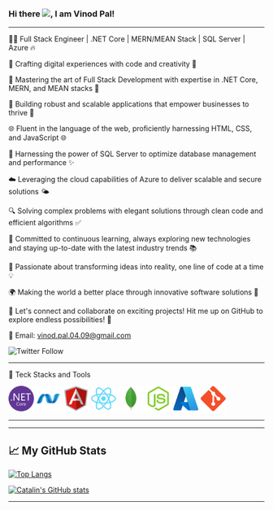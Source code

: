### Hi there <img src="https://raw.githubusercontent.com/MartinHeinz/MartinHeinz/master/wave.gif" width="30px">, I am Vinod Pal!

---

👨‍💻 Full Stack Engineer | .NET Core | MERN/MEAN Stack | SQL Server | Azure 🔥

🌟 Crafting digital experiences with code and creativity 🚀

🔧 Mastering the art of Full Stack Development with expertise in .NET Core, MERN, and MEAN stacks 🚀

💼 Building robust and scalable applications that empower businesses to thrive 💪

🌐 Fluent in the language of the web, proficiently harnessing HTML, CSS, and JavaScript 🌐

💾 Harnessing the power of SQL Server to optimize database management and performance ✨

☁️ Leveraging the cloud capabilities of Azure to deliver scalable and secure solutions 🌤️

🔍 Solving complex problems with elegant solutions through clean code and efficient algorithms ✅

🎯 Committed to continuous learning, always exploring new technologies and staying up-to-date with the latest industry trends 📚

🌟 Passionate about transforming ideas into reality, one line of code at a time 💡

🌍 Making the world a better place through innovative software solutions 🌈

💬 Let's connect and collaborate on exciting projects! Hit me up on GitHub to explore endless possibilities! 🤝

📩 Email: vinod.pal.04.09@gmail.com  

![Twitter Follow](https://img.shields.io/twitter/follow/palvnd?style=social)

---

🧰 Teck Stacks and Tools

<img src="https://github.com/devicons/devicon/blob/master/icons/dotnetcore/dotnetcore-original.svg" alt="dotnet core Logo" width="50" height="50"/>  <img src="https://github.com/devicons/devicon/blob/master/icons/dot-net/dot-net-original.svg" alt="dotnet Logo" width="50" height="50"/>  <img src="https://github.com/devicons/devicon/blob/master/icons/angularjs/angularjs-original.svg" alt="angular Logo" width="50" height="50"/>  <img src="https://github.com/devicons/devicon/blob/master/icons/react/react-original.svg" alt="react Logo" width="50" height="50"/>  <img src="https://github.com/devicons/devicon/blob/master/icons/mongodb/mongodb-original.svg" alt="mongoDb Logo" width="50" height="50"/>  <img src="https://github.com/devicons/devicon/blob/master/icons/nodejs/nodejs-original.svg" alt="Node Logo" width="50" height="50"/>  <img src="https://github.com/devicons/devicon/blob/master/icons/azure/azure-original.svg" alt="azure Logo" width="50" height="50"/>  <img src="https://github.com/devicons/devicon/blob/master/icons/git/git-original.svg" alt="azure Logo" width="50" height="50"/> 


---

---

## &#x1f4c8; My GitHub Stats

[![Top Langs](https://github-readme-stats.vercel.app/api/top-langs/?username=VNDPAL&hide=java,html,css&theme=radical)](https://github.com/VNDPAL/github-readme-stats)

[![Catalin's GitHub stats](https://github-readme-stats.vercel.app/api?username=VNDPAL&theme=radical)](https://github.com/VNDPAL/github-readme-stats)

---
<!---
VNDPAL/VNDPAL is a ✨ special ✨ repository because its `README.md` (this file) appears on your GitHub profile.
You can click the Preview link to take a look at your changes.
--->
